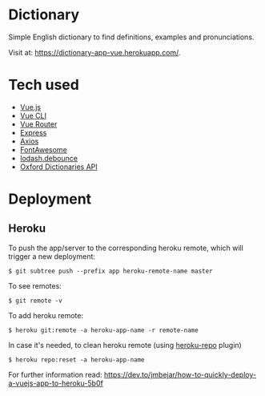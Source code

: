# Dictionary

Simple English dictionary to find definitions, examples and pronunciations.

Visit at: https://dictionary-app-vue.herokuapp.com/.

# Tech used

- [Vue.js](https://vuejs.org/)
- [Vue CLI](https://cli.vuejs.org/)
- [Vue Router](https://router.vuejs.org/)
- [Express](https://expressjs.com/)
- [Axios](https://github.com/axios/axios)
- [FontAwesome](https://fontawesome.com/)
- [lodash.debounce](https://www.npmjs.com/package/lodash.debounce)
- [Oxford Dictionaries API](https://developer.oxforddictionaries.com/)

# Deployment

## Heroku

To push the app/server to the corresponding heroku remote, which will trigger a new deployment:

`$ git subtree push --prefix app heroku-remote-name master`

To see remotes:

`$ git remote -v`

To add heroku remote:

`$ heroku git:remote -a heroku-app-name -r remote-name`

In case it's needed, to clean heroku remote (using [heroku-repo](https://github.com/heroku/heroku-repo) plugin)

`$ heroku repo:reset -a heroku-app-name`

For further information read:
https://dev.to/jmbejar/how-to-quickly-deploy-a-vuejs-app-to-heroku-5b0f

